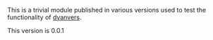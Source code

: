 This is a trivial module published in various versions used to test the functionality of
[dyanvers](https://github.com/numical/dynavers).

This version is 0.0.1
